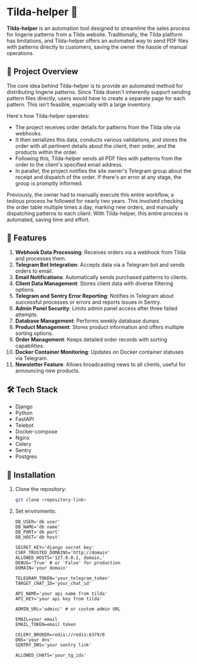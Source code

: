 # Tilda-helper 🚀

**Tilda-helper** is an automation tool designed to streamline the sales process for lingerie patterns from a Tilda website. Traditionally, the Tilda platform has limitations, and Tilda-helper offers an automated way to send PDF files with patterns directly to customers, saving the owner the hassle of manual operations.

## 🎯 Project Overview

The core idea behind Tilda-helper is to provide an automated method for distributing lingerie patterns. Since Tilda doesn't inherently support sending pattern files directly, users would have to create a separate page for each pattern. This isn't feasible, especially with a large inventory.

Here's how Tilda-helper operates:
- The project receives order details for patterns from the Tilda site via webhooks.
- It then serializes this data, conducts various validations, and stores the order with all pertinent details about the client, their order, and the products within the order.
- Following this, Tilda-helper sends all PDF files with patterns from the order to the client's specified email address.
- In parallel, the project notifies the site owner's Telegram group about the receipt and dispatch of the order. If there's an error at any stage, the group is promptly informed.

Previously, the owner had to manually execute this entire workflow, a tedious process he followed for nearly two years. This involved checking the order table multiple times a day, marking new orders, and manually dispatching patterns to each client. With Tilda-helper, this entire process is automated, saving time and effort.

## 🌟 Features

1. **Webhook Data Processing**: Receives orders via a webhook from Tilda and processes them.
2. **Telegram Bot Integration**: Accepts data via a Telegram bot and sends orders to email.
3. **Email Notifications**: Automatically sends purchased patterns to clients.
4. **Client Data Management**: Stores client data with diverse filtering options.
5. **Telegram and Sentry Error Reporting**: Notifies in Telegram about successful processes or errors and reports issues in Sentry.
6. **Admin Panel Security**: Limits admin panel access after three failed attempts.
7. **Database Management**: Performs weekly database dumps.
8. **Product Management**: Stores product information and offers multiple sorting options.
9. **Order Management**: Keeps detailed order records with sorting capabilities.
10. **Docker Container Monitoring**: Updates on Docker container statuses via Telegram.
11. **Newsletter Feature**: Allows broadcasting news to all clients, useful for announcing new products.

## 🛠️ Tech Stack

- Django
- Python
- FastAPI
- Telebot
- Docker-compose
- Nginx
- Celery
- Sentry
- Postgres

## 🔧 Installation

1. Clone the repository:
   ```bash
   git clone <repository-link>
   ```


2. Set enviroments:
    ```DB_PASS='db pass'
    DB_USER='db user'
    DB_NAME='db name'
    DB_PORT='db port'
    DB_HOST='db host'
    
    SECRET_KEY='django secret key'
    CSRF_TRUSTED_DOMAINS='http://domain'
    ALLOWED_HOSTS='127.0.0.1, domain,'
    DEBUG='True' # or 'False' for production
    DOMAIN='your domain'
    
    TELEGRAM_TOKEN='your_telegram_token'
    TARGET_CHAT_ID='your_chat_id'
    
    API_NAME='your api name from tilda'
    API_KEY='your api key from tilda'
    
    ADMIN_URL='admin/' # or custom admin URL
    
    EMAIL=your email
    EMAIL_TOKEN=email token
    
    CELERY_BROKER=redis://redis:6379/0
    DNS='your dns'
    SENTRY_DNS='your sentry link'
    
    ALLOWED_CHATS='your_tg_ids'
   ```